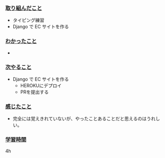 ### <u>取り組んだこと</u>
- タイピング練習
- Django で EC サイトを作る

### <u>わかったこと</u>
-  

### <u>次やること</u>
- Django で EC サイトを作る
    - HEROKUにデプロイ
    - PRを提出する

### <u>感じたこと</u>
- 完全には覚えきれていないが、やったことあることだと思えるのはうれしい。


### <u>学習時間</u>
4h